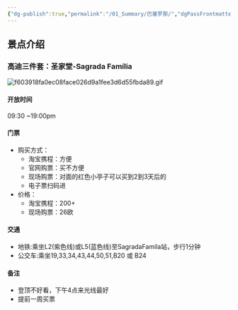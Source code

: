 ```yaml
---
{"dg-publish":true,"permalink":"/01_Summary/巴塞罗那/","dgPassFrontmatter":true}
---
```


## 景点介绍
### 高迪三件套：圣家堂-Sagrada Família

![f603918fa0ec08face026d9a1fee3d6d55fbda89.gif](https://obsidan-1314364309.cos.ap-beijing.myqcloud.com/obsidan/f603918fa0ec08face026d9a1fee3d6d55fbda89.gif)

#### 开放时间
09:30 ~19:00pm

#### 门票
+ 购买方式：
	+ 淘宝携程：方便
	+ 官网购票：买不方便
	+ 现场购票：对面的红色小亭子可以买到2到3天后的
	+ 电子票扫码进
+ 价格：
	+ 淘宝携程：200+
	+ 现场购票：26欧
#### 交通
+ 地铁:乘坐L2(紫色线)或L5(蓝色线)至SagradaFamila站，步行1分钟
+ 公交车:乘坐19,33,34,43,44,50,51,B20 或 B24
#### 备注

+ 登顶不好看，下午4点来光线最好
+ 提前一周买票

